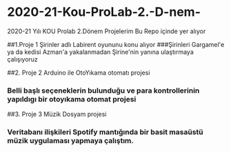 # 2020-21-Kou-ProLab-2.-D-nem-
2020-21 Yılı KOU Prolab 2.Dönem Projelerim Bu Repo içinde yer alıyor

##1.Proje 1 Şirinler adlı Labirent oyununu konu alıyor
  ###Şirinleri Gargamel'e ya da kedisi Azman'a yakalanmadan Şirine'nin yanına ulaştırmaya çalışıyoruz
 
 ##2. Proje 2 Arduino ile OtoYıkama otomatı projesi
   ### Belli başlı seçeneklerin bulunduğu ve para kontrollerinin yapıldıgı bir otoyıkama otomat projesi
   
 ##3. Proje 3 Müzik Dosyam projesi
   ### Veritabanı ilişkileri Spotify mantığında bir basit masaüstü müzik uygulaması yapmaya çalıştım.
  
